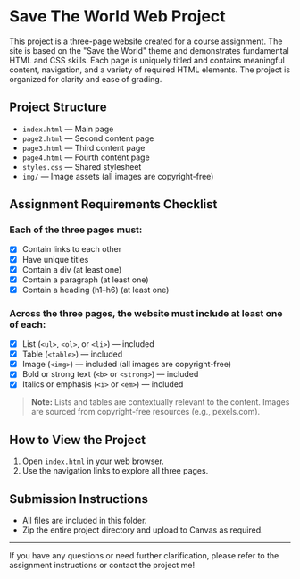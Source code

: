 # Save The World Web Project

This project is a three-page website created for a course assignment. The site is based on the "Save the World" theme and demonstrates fundamental HTML and CSS skills. Each page is uniquely titled and contains meaningful content, navigation, and a variety of required HTML elements. The project is organized for clarity and ease of grading.

## Project Structure

- `index.html` — Main page
- `page2.html` — Second content page
- `page3.html` — Third content page
- `page4.html`  — Fourth content page
- `styles.css` — Shared stylesheet
- `img/` — Image assets (all images are copyright-free)

## Assignment Requirements Checklist

### Each of the three pages must:
- [x] Contain links to each other
- [x] Have unique titles
- [x] Contain a div (at least one)
- [x] Contain a paragraph (at least one)
- [x] Contain a heading (h1–h6) (at least one)

### Across the three pages, the website must include at least one of each:
- [x] List (`<ul>`, `<ol>`, or `<li>`) — included
- [x] Table (`<table>`) — included
- [x] Image (`<img>`) — included (all images are copyright-free)
- [x] Bold or strong text (`<b>` or `<strong>`) — included
- [x] Italics or emphasis (`<i>` or `<em>`) — included

> **Note:** Lists and tables are contextually relevant to the content. Images are sourced from copyright-free resources (e.g., pexels.com).

## How to View the Project

1. Open `index.html` in your web browser.
2. Use the navigation links to explore all three pages.

## Submission Instructions

- All files are included in this folder.
- Zip the entire project directory and upload to Canvas as required.

---

If you have any questions or need further clarification, please refer to the assignment instructions or contact the project me!
